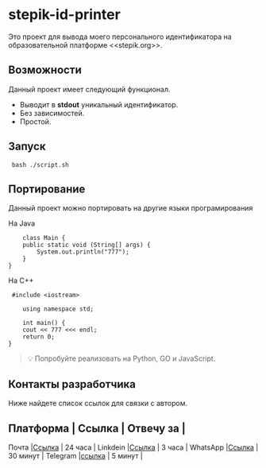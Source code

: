 # stepik-id-printer 
Это проект для вывода моего персонального идентификатора на образовательной платформе <<stepik.org>>.


## Возможности
Данный проект имеет следующий функционал.
* Выводит в **stdout** уникальный идентификатор.
* Без зависимостей.
* Простой.


## Запуск
```
 bash ./script.sh
```

## Портирование
Данный проект можно портировать на другие языки програмирования

На Java
``` 
	class Main {
	public static void (String[] args) {
		System.out.println("777");
	}
}
```

На С++
``` 
 #include <iostream>

    using namespace std;

    int main() {
	cout << 777 <<< endl;
	return 0;
}
```
> :bulb: Попробуйте реализовать на Python, GO и JavaScript.

## Контакты разработчика 
Ниже найдете список ссылок для связки c автором.

Платформа | Ссылка                             | Отвечу за |
----------------------------------------------------------
Почта     |[Ссылка](https://mail.ru)           | 24 часа   |
Linkdein  |[Ссылка](https://linkedin.com)      | 3 часа    |
WhatsApp  |[Ссылка](https://web.whatsapp.com)  | 30 минут  |
Telegram  |[ссылка](https://web.telegram.org/) | 5 минут   |
